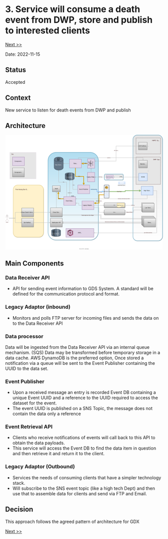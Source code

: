 # 3. Service will consume a death event from DWP, store and publish to interested clients

[Next >>](0004-baseline-aws-infrastructure.md)


Date: 2022-11-15

## Status

Accepted

## Context
New service to listen for death events from DWP and publish 


## Architecture
![This is the Death event architecture{arch}](death-event-notifier.svg)

## Main Components
### Data Receiver API
- API for sending event information to GDS System.  A standard will be defined for the communication protocol and format.
### Legacy Adaptor (inbound)
- Monitors and polls FTP server for incoming files and sends the data on to the Data Receiver API
### Data processor
Data will be ingested from the Data Receiver API via an internal queue mechanism. (SQS)
Data may be transformed before temporary storage in a data cache.  AWS DynamoDB is the preferred option,
Once stored a notification via a queue will be sent to the Event Publisher containing the UUID to the data set.
### Event Publisher
- Upon a received message an entry is recorded Event DB containing a unique Event UUID and a reference to the UUID required to access the dataset for the event.
- The event UUID is published on a SNS Topic, the message does not contain the data only a reference
### Event Retrieval API
- Clients who receive notifications of events will call back to this API to obtain the data payloads.
- This service will access the Event DB to find the data item in question and then retrieve it and return it to the client.
### Legacy Adaptor (Outbound)
- Services the needs of consuming clients that have a simpler technology stack.
- Will subscribe to the SNS event topic (like a high tech Dept) and then use that to assemble data for clients and send via FTP and Email.

 
## Decision

This approach follows the agreed pattern of architecture for GDX



[Next >>](0004-baseline-aws-infrastructure.md)
